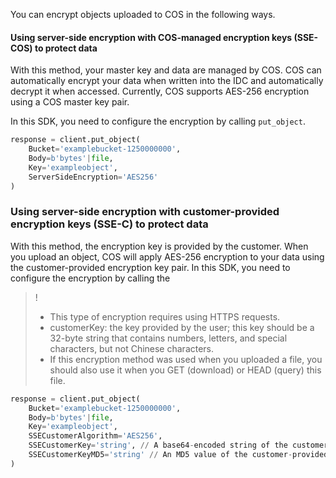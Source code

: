 
You can encrypt objects uploaded to COS in the following ways.

#### Using server-side encryption with COS-managed encryption keys (SSE-COS) to protect data

With this method, your master key and data are managed by COS. COS can automatically encrypt your data when written into the IDC and automatically decrypt it when accessed. Currently, COS supports AES-256 encryption using a COS master key pair.

In this SDK, you need to configure the encryption by calling `put_object`.

[//]: # (.cssg-snippet-put-object-sse)
```py
response = client.put_object(
    Bucket='examplebucket-1250000000',
    Body=b'bytes'|file,
    Key='exampleobject',
    ServerSideEncryption='AES256'
)
```

### Using server-side encryption with customer-provided encryption keys (SSE-C) to protect data

With this method, the encryption key is provided by the customer. When you upload an object, COS will apply AES-256 encryption to your data using the customer-provided encryption key pair. In this SDK, you need to configure the encryption by calling the 

> !
>- This type of encryption requires using HTTPS requests.
>- customerKey: the key provided by the user; this key should be a 32-byte string that contains numbers, letters, and special characters, but not Chinese characters.
>- If this encryption method was used when you uploaded a file, you should also use it when you GET (download) or HEAD (query) this file.

[//]: # (.cssg-snippet-put-object-sse-c)
```py
response = client.put_object(
    Bucket='examplebucket-1250000000',
    Body=b'bytes'|file,
    Key='exampleobject',
    SSECustomerAlgorithm='AES256',
    SSECustomerKey='string', // A base64-encoded string of the customer-provided key
    SSECustomerKeyMD5='string' // An MD5 value of the customer-provided key
)
```
